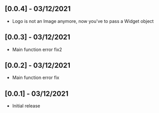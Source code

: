 ## [0.0.4] - 03/12/2021

* Logo is not an Image anymore, now you've to pass a Widget object

## [0.0.3] - 03/12/2021

* Main function error fix2

## [0.0.2] - 03/12/2021

* Main function error fix

## [0.0.1] - 03/12/2021

* Initial release
